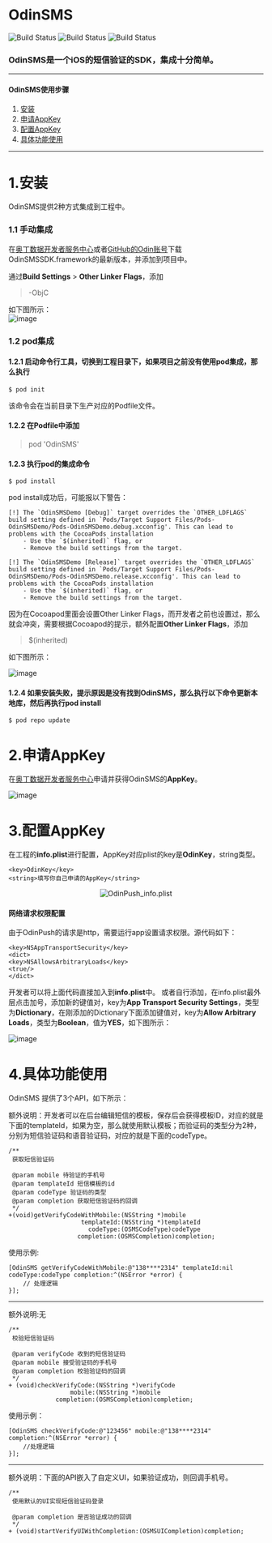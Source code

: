 # OdinSMS
![Build Status](https://travis-ci.org/AFNetworking/AFNetworking.svg)
![Build Status](https://img.shields.io/badge/pod-0.0.3-blue.svg)
![Build Status](https://img.shields.io/badge/platform-iOS-dark.svg)

### OdinSMS是一个iOS的短信验证的SDK，集成十分简单。  

---

#### OdinSMS使用步骤
 1. [安装](#install)
 2. [申请AppKey](#appkey)
 3. [配置AppKey](#appkeyconfig)
 4. [具体功能使用](#wayofuse)
  
---

<h1 id="install">1.安装</h1>  

OdinSMS提供2种方式集成到工程中。
### 1.1 手动集成
在[奥丁数据开发者服务中心](http://www.stfukeyy.com/)或者[GitHub的Odin账号](https://github.com/odindata/OdinSMS)下载OdinSMSSDK.framework的最新版本，并添加到项目中。  

通过**Build Settings** > **Other Linker Flags**，添加
> -ObjC  

如下图所示：  
![image](https://github.com/BaconTimes/files/blob/master/images/odinpushbuildsetting.png?raw=true)

### 1.2 pod集成
#### 1.2.1 启动命令行工具，切换到工程目录下，如果项目之前没有使用pod集成，那么执行

```shell
$ pod init
```
该命令会在当前目录下生产对应的Podfile文件。

#### 1.2.2 在Podfile中添加
> pod 'OdinSMS'

#### 1.2.3 执行pod的集成命令

```shell
$ pod install
```
pod install成功后，可能报以下警告：

```
[!] The `OdinSMSDemo [Debug]` target overrides the `OTHER_LDFLAGS` build setting defined in `Pods/Target Support Files/Pods-OdinSMSDemo/Pods-OdinSMSDemo.debug.xcconfig'. This can lead to problems with the CocoaPods installation
    - Use the `$(inherited)` flag, or
    - Remove the build settings from the target.

[!] The `OdinSMSDemo [Release]` target overrides the `OTHER_LDFLAGS` build setting defined in `Pods/Target Support Files/Pods-OdinSMSDemo/Pods-OdinSMSDemo.release.xcconfig'. This can lead to problems with the CocoaPods installation
    - Use the `$(inherited)` flag, or
    - Remove the build settings from the target.
```

因为在Cocoapod里面会设置Other Linker Flags，而开发者之前也设置过，那么就会冲突，需要根据Cocoapod的提示，额外配置**Other Linker Flags**，添加  

> $(inherited)

如下图所示：

![image](https://github.com/BaconTimes/files/blob/master/images/oindpushpodwarn.png?raw=true)

#### 1.2.4 如果安装失败，提示原因是没有找到OdinSMS，那么执行以下命令更新本地库，然后再执行pod install

```shell
$ pod repo update
```
<h1 id="appkey">2.申请AppKey</h1>  

在[奥丁数据开发者服务中心](http://www.stfukeyy.com)申请并获得OdinSMS的**AppKey**。

![image](https://github.com/BaconTimes/files/blob/master/images/odinpushappinfo.png?raw=true)






<h1 id="appkeyconfig">3.配置AppKey</h1>  

在工程的**info.plist**进行配置，AppKey对应plist的key是**OdinKey**，string类型。

```
<key>OdinKey</key>  
<string>填写你自己申请的AppKey</string>
```

<p align="center">
  <img src="https://github.com/BaconTimes/files/blob/master/images/odinpushprojinfo.png?raw=true" alt="OdinPush_info.plist" title="info.plist">
</p>

#### 网络请求权限配置  

由于OdinPush的请求是http，需要运行app设置请求权限。源代码如下：

```
<key>NSAppTransportSecurity</key>  
<dict>  
<key>NSAllowsArbitraryLoads</key>  
<true/>  
</dict>  
```
开发者可以将上面代码直接加入到**info.plist**中。
或者自行添加，在info.plist最外层点击加号，添加新的键值对，key为**App Transport Security Settings**，类型为**Dictionary**，在刚添加的Dictionary下面添加键值对，key为**Allow Arbitrary Loads**，类型为**Boolean**，值为**YES**，如下图所示：  

![image](https://github.com/BaconTimes/files/blob/master/images/odinpushnetauth.png?raw=true)

<h1 id="wayofuse">4.具体功能使用</h1>  

OdinSMS 提供了3个API，如下所示：




额外说明：开发者可以在后台编辑短信的模板，保存后会获得模板ID，对应的就是下面的templateId，如果为空，那么就使用默认模板；而验证码的类型分为2种，分别为短信验证码和语音验证码，对应的就是下面的codeType。  
```
/**
 获取短信验证码

 @param mobile 待验证的手机号
 @param templateId 短信模板的id
 @param codeType 验证码的类型
 @param completion 获取短信验证码的回调
 */
+(void)getVerifyCodeWithMobile:(NSString *)mobile
                    templateId:(NSString *)templateId
                      codeType:(OSMSCodeType)codeType
                   completion:(OSMSCompletion)completion;
```

使用示例: 
```
[OdinSMS getVerifyCodeWithMobile:@"138****2314" templateId:nil codeType:codeType completion:^(NSError *error) {
    // 处理逻辑
}];

```

---

额外说明:无 
```
/**
 校验短信验证码

 @param verifyCode 收到的短信验证码
 @param mobile 接受验证码的手机号
 @param completion 校验验证码的回调
 */
+ (void)checkVerifyCode:(NSString *)verifyCode
                 mobile:(NSString *)mobile
             completion:(OSMSCompletion)completion;
```
使用示例：

```
[OdinSMS checkVerifyCode:@"123456" mobile:@"138****2314" completion:^(NSError *error) {
    //处理逻辑
}];
```

---
额外说明：下面的API嵌入了自定义UI，如果验证成功，则回调手机号。
```
/**
 使用默认的UI实现短信验证码登录

 @param completion 是否验证成功的回调
 */
+ (void)startVerifyUIWithCompletion:(OSMSUICompletion)completion;

```


